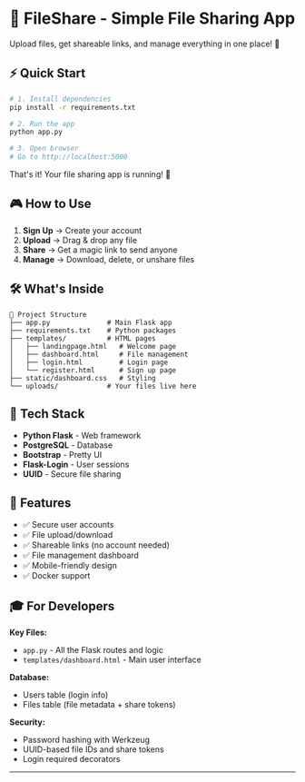 # 📁 FileShare - Simple File Sharing App

Upload files, get shareable links, and manage everything in one place! 🚀

## ⚡ Quick Start

```bash
# 1. Install dependencies
pip install -r requirements.txt

# 2. Run the app
python app.py

# 3. Open browser
# Go to http://localhost:5000
```

That's it! Your file sharing app is running! 🎉

## 🎮 How to Use

1. **Sign Up** → Create your account
2. **Upload** → Drag & drop any file  
3. **Share** → Get a magic link to send anyone
4. **Manage** → Download, delete, or unshare files

## 🛠️ What's Inside

```
📁 Project Structure
├── app.py              # Main Flask app
├── requirements.txt    # Python packages
├── templates/          # HTML pages
│   ├── landingpage.html   # Welcome page
│   ├── dashboard.html     # File management
│   ├── login.html         # Login page
│   └── register.html      # Sign up page
├── static/dashboard.css   # Styling
└── uploads/            # Your files live here
```



## 🔧 Tech Stack

- **Python Flask** - Web framework
- **PostgreSQL** - Database  
- **Bootstrap** - Pretty UI
- **Flask-Login** - User sessions
- **UUID** - Secure file sharing

## 🚀 Features

- ✅ Secure user accounts
- ✅ File upload/download
- ✅ Shareable links (no account needed)
- ✅ File management dashboard
- ✅ Mobile-friendly design
- ✅ Docker support

## 🎓 For Developers

**Key Files:**
- `app.py` - All the Flask routes and logic
- `templates/dashboard.html` - Main user interface


**Database:**
- Users table (login info)
- Files table (file metadata + share tokens)

**Security:**
- Password hashing with Werkzeug
- UUID-based file IDs and share tokens
- Login required decorators

---

